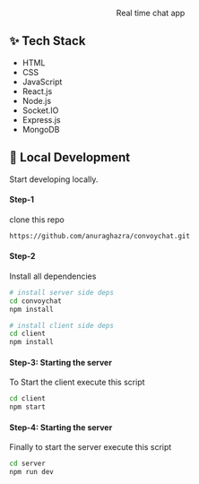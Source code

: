 <p align="center">Real time chat app</p>

## ✨ Tech Stack

- HTML
- CSS
- JavaScript
- React.js
- Node.js
- Socket.IO
- Express.js
- MongoDB

## :rocket: Local Development

Start developing locally.

#### Step-1

clone this repo

```sh
https://github.com/anuraghazra/convoychat.git
```

#### Step-2

Install all dependencies

```sh
# install server side deps
cd convoychat
npm install

# install client side deps
cd client
npm install
```

#### Step-3: Starting the server

To Start the client execute this script

```sh
cd client
npm start
```

#### Step-4: Starting the server

Finally to start the server execute this script

```sh
cd server
npm run dev
```



